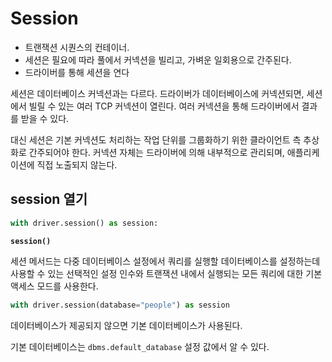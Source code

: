 # Session

- 트랜잭션 시퀀스의 컨테이너.
- 세션은 필요에 따라 풀에서 커넥션을 빌리고, 가벼운 일회용으로 간주된다.
- 드라이버를 통해 세션을 연다

세션은 데이터베이스 커넥션과는 다르다. 
드라이버가 데이터베이스에 커넥션되면, 세션에서 빌릴 수 있는 여러 TCP 커넥션이 열린다.
여러 커넥션을 통해 드라이버에서 결과를 받을 수 있다.

대신 세션은 기본 커넥션도 처리하는 작업 단위를 그룹화하기 위한 클라이언트 측 추상화로 간주되어야 한다.
커넥션 자체는 드라이버에 의해 내부적으로 관리되며, 애플리케이션에 직접 노출되지 않는다.

## session 열기

```py
with driver.session() as session:
```

**`session()`**

세션 메서드는 다중 데이터베이스 설정에서 쿼리를 실행할 데이터베이스를 설정하는데 사용할 수 있는 선택적인 설정 인수와 트랜잭션 내에서 실행되는 모든 쿼리에 대한 기본 액세스 모드를 사용한다.

```py
with driver.session(database="people") as session
```

데이터베이스가 제공되지 않으면 기본 데이터베이스가 사용된다.

기본 데이터베이스는 `dbms.default_database` 설정 값에서 알 수 있다.
